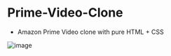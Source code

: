 # Prime-Video-Clone
* Amazon Prime Video clone with pure HTML + CSS 

![image](https://user-images.githubusercontent.com/47064744/191805238-e2388402-51d7-4b4a-9a5f-e732096b5e4d.png)

